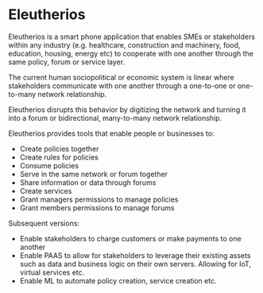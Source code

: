 # Eleutherios

Eleutherios is a smart phone application that enables SMEs or stakeholders within any industry (e.g. healthcare, construction and machinery, food, education, housing, energy etc) to cooperate with one another through the same policy, forum or service layer.

The current human sociopolitical or economic system is linear where stakeholders communicate with one another through a one-to-one or one-to-many network relationship.

Eleutherios disrupts this behavior by digitizing the network and turning it into a forum or bidirectional, many-to-many network relationship.

Eleutherios provides tools that enable people or businesses to:

- Create policies together
- Create rules for policies
- Consume policies
- Serve in the same network or forum together
- Share information or data through forums
- Create services
- Grant managers permissions to manage policies
- Grant members permissions to manage forums

Subsequent versions:

- Enable stakeholders to charge customers or make payments to one another
- Enable PAAS to allow for stakeholders to leverage their existing assets such as data and business logic on their own servers.  Allowing for IoT, virtual services etc.
- Enable ML to automate policy creation, service creation etc.